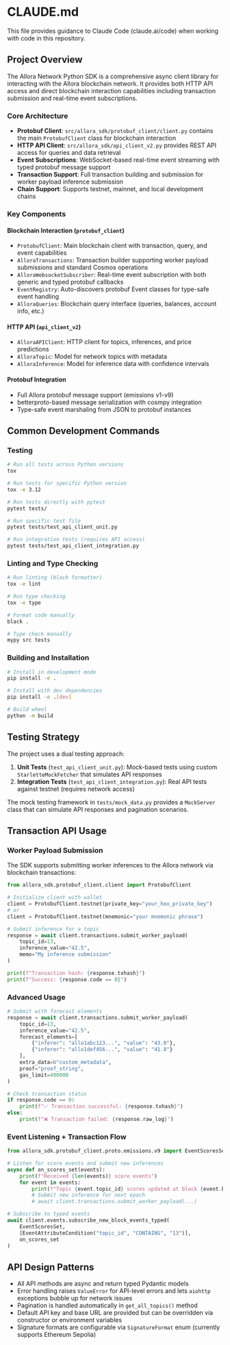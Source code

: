 # CLAUDE.md

This file provides guidance to Claude Code (claude.ai/code) when working with code in this repository.

## Project Overview

The Allora Network Python SDK is a comprehensive async client library for interacting with the Allora blockchain network. It provides both HTTP API access and direct blockchain interaction capabilities including transaction submission and real-time event subscriptions.

### Core Architecture

- **Protobuf Client**: `src/allora_sdk/protobuf_client/client.py` contains the main `ProtobufClient` class for blockchain interaction
- **HTTP API Client**: `src/allora_sdk/api_client_v2.py` provides REST API access for queries and data retrieval  
- **Event Subscriptions**: WebSocket-based real-time event streaming with typed protobuf message support
- **Transaction Support**: Full transaction building and submission for worker payload inference submission
- **Chain Support**: Supports testnet, mainnet, and local development chains

### Key Components

#### Blockchain Interaction (`protobuf_client`)
- `ProtobufClient`: Main blockchain client with transaction, query, and event capabilities
- `AlloraTransactions`: Transaction builder supporting worker payload submissions and standard Cosmos operations
- `AlloraWebsocketSubscriber`: Real-time event subscription with both generic and typed protobuf callbacks
- `EventRegistry`: Auto-discovers protobuf Event classes for type-safe event handling
- `AlloraQueries`: Blockchain query interface (queries, balances, account info, etc.)

#### HTTP API (`api_client_v2`)  
- `AlloraAPIClient`: HTTP client for topics, inferences, and price predictions
- `AlloraTopic`: Model for network topics with metadata
- `AlloraInference`: Model for inference data with confidence intervals

#### Protobuf Integration
- Full Allora protobuf message support (emissions v1-v9)
- betterproto-based message serialization with cosmpy integration
- Type-safe event marshaling from JSON to protobuf instances

## Common Development Commands

### Testing
```bash
# Run all tests across Python versions
tox

# Run tests for specific Python version
tox -e 3.12

# Run tests directly with pytest
pytest tests/

# Run specific test file
pytest tests/test_api_client_unit.py

# Run integration tests (requires API access)
pytest tests/test_api_client_integration.py
```

### Linting and Type Checking
```bash
# Run linting (black formatter)
tox -e lint

# Run type checking
tox -e type

# Format code manually
black .

# Type check manually
mypy src tests
```

### Building and Installation
```bash
# Install in development mode
pip install -e .

# Install with dev dependencies
pip install -e .[dev]

# Build wheel
python -m build
```

## Testing Strategy

The project uses a dual testing approach:

1. **Unit Tests** (`test_api_client_unit.py`): Mock-based tests using custom `StarletteMockFetcher` that simulates API responses
2. **Integration Tests** (`test_api_client_integration.py`): Real API tests against testnet (requires network access)

The mock testing framework in `tests/mock_data.py` provides a `MockServer` class that can simulate API responses and pagination scenarios.

## Transaction API Usage

### Worker Payload Submission

The SDK supports submitting worker inferences to the Allora network via blockchain transactions:

```python
from allora_sdk.protobuf_client.client import ProtobufClient

# Initialize client with wallet
client = ProtobufClient.testnet(private_key="your_hex_private_key")
# or 
client = ProtobufClient.testnet(mnemonic="your mnemonic phrase")

# Submit inference for a topic
response = await client.transactions.submit_worker_payload(
    topic_id=13,
    inference_value="42.5",
    memo="My inference submission"
)

print(f"Transaction hash: {response.txhash}")
print(f"Success: {response.code == 0}")
```

### Advanced Usage

```python
# Submit with forecast elements
response = await client.transactions.submit_worker_payload(
    topic_id=13,
    inference_value="42.5",
    forecast_elements=[
        {"inferer": "allo1abc123...", "value": "43.0"},
        {"inferer": "allo1def456...", "value": "41.8"}
    ],
    extra_data=b"custom_metadata",
    proof="proof_string",
    gas_limit=400000
)

# Check transaction status
if response.code == 0:
    print(f"✅ Transaction successful: {response.txhash}")
else:
    print(f"❌ Transaction failed: {response.raw_log}")
```

### Event Listening + Transaction Flow

```python
from allora_sdk.protobuf_client.proto.emissions.v9 import EventScoresSet

# Listen for score events and submit new inferences
async def on_scores_set(events):
    print(f"Received {len(events)} score events")
    for event in events:
        print(f"Topic {event.topic_id} scores updated at block {event.block_height}")
        # Submit new inference for next epoch
        # await client.transactions.submit_worker_payload(...)

# Subscribe to typed events
await client.events.subscribe_new_block_events_typed(
    EventScoresSet,
    [EventAttributeCondition("topic_id", "CONTAINS", "13")],
    on_scores_set
)
```

## API Design Patterns

- All API methods are async and return typed Pydantic models
- Error handling raises `ValueError` for API-level errors and lets `aiohttp` exceptions bubble up for network issues
- Pagination is handled automatically in `get_all_topics()` method
- Default API key and base URL are provided but can be overridden via constructor or environment variables
- Signature formats are configurable via `SignatureFormat` enum (currently supports Ethereum Sepolia)